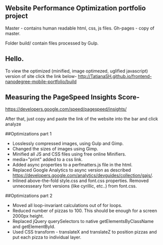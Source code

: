 ## Website Performance Optimization portfolio project

Master - contains human readable html, css, js files.
Gh-pages - copy of master.

Folder build/ contain files processed by Gulp.

## Hello.

To view the optimized (minified, image optimezed, uglified javascript) version of site click the link below-
http://TatianaSH.github.io/frontend-nanodegree-mobile-portfolio/build

## Measuring the PageSpeed Insights Score-
https://developers.google.com/speed/pagespeed/insights/

After that, just copy and paste the link of the website into the bar and click analyze

##Optimizations part 1
- Losslessly compressed images, using Gulp and Gimp.
- Changed the sizes of images using Gimp.
- Minified all JS and CSS files using free online Minifiers.
- media="print" added to a css link. 
- Added async properties to a perfmatters.js file in the html.
- Replaced Google Analytics to async version as described https://developers.google.com/analytics/devguides/collection/gajs/. 
- Inlined above-the-fold style.css and font.css properties. Removed unnecesseary font versions (like cyrillic, etc..) from font.css.

##Optimizations part 2
- Moved all loop-invariant calculations out of for loops.
- Reduced number of pizzas to 100. This should be enough for a screen 2000px height.
- Replaced jQuery querySelectors to native getElementsByClassName and getElementById.
- Used CSS transform - translateX and translateZ to position pizzas and put each pizza to individual layer.
